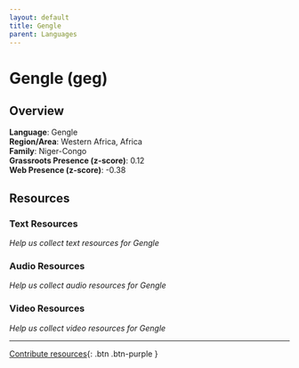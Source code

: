```yaml
---
layout: default
title: Gengle
parent: Languages
---
```


# Gengle (geg)

## Overview

**Language**: Gengle  
**Region/Area**: Western Africa, Africa  
**Family**: Niger-Congo  
**Grassroots Presence (z-score)**: 0.12  
**Web Presence (z-score)**: -0.38  

## Resources

### Text Resources
*Help us collect text resources for Gengle*

### Audio Resources
*Help us collect audio resources for Gengle*

### Video Resources
*Help us collect video resources for Gengle*

---

[Contribute resources](https://forms.office.com/e/1SfLJx3u1r){: .btn .btn-purple }
